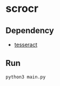 # scrocr
## Dependency
- [tesseract](https://github.com/tesseract-ocr/tesseract)


## Run
`python3 main.py`
